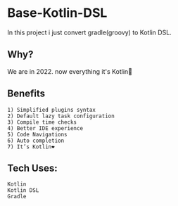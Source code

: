# Base-Kotlin-DSL
   In this project i just convert gradle(groovy) to Kotlin DSL.
   
## Why?
  We are in 2022. now everything it's Kotlin🤪
   

## Benefits 
    1) Simplified plugins syntax
    2) Default lazy task configuration
    3) Compile time checks
    4) Better IDE experience
    5) Code Navigations
    6) Auto completion
    7) It’s Kotlin❤️

## Tech Uses:
    Kotlin
    Kotlin DSL
    Gradle
